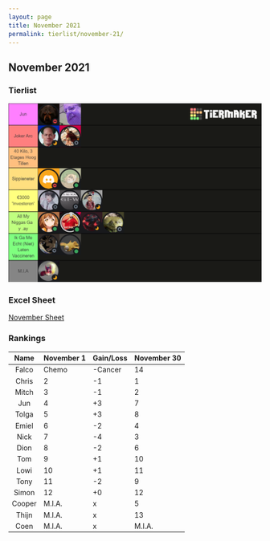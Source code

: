 ```yaml
---
layout: page
title: November 2021
permalink: tierlist/november-21/
---
```


## **November 2021**

### Tierlist
![tierlist-nov-21](../images/toxicity-nov-21.png)

### Excel Sheet
[November Sheet](https://docs.google.com/spreadsheets/d/1Ce520IyJMybWWc20tF7vexOxxB6HrJR1/edit#gid=551464434)

### Rankings

| Name | November 1 | Gain/Loss | November 30
|:--------:|--------|-----|--------|
| Falco | Chemo | -Cancer | 14
| Chris | 2 | -1 | 1
| Mitch | 3 | -1 | 2
| Jun | 4 | +3 | 7
| Tolga | 5 | +3 | 8
| Emiel | 6 | -2 | 4
| Nick | 7 | -4 | 3
| Dion | 8 | -2 | 6
| Tom | 9 | +1 | 10
| Lowi | 10 | +1 | 11
| Tony | 11 | -2 | 9
| Simon | 12 | +0 | 12
| Cooper | M.I.A. | x | 5
| Thijn | M.I.A. | x | 13
| Coen | M.I.A. | x | M.I.A.

